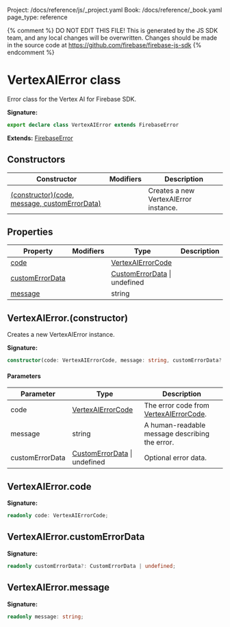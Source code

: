 Project: /docs/reference/js/_project.yaml
Book: /docs/reference/_book.yaml
page_type: reference

{% comment %}
DO NOT EDIT THIS FILE!
This is generated by the JS SDK team, and any local changes will be
overwritten. Changes should be made in the source code at
https://github.com/firebase/firebase-js-sdk
{% endcomment %}

# VertexAIError class
Error class for the Vertex AI for Firebase SDK.

<b>Signature:</b>

```typescript
export declare class VertexAIError extends FirebaseError 
```
<b>Extends:</b> [FirebaseError](./util.firebaseerror.md#firebaseerror_class)

## Constructors

|  Constructor | Modifiers | Description |
|  --- | --- | --- |
|  [(constructor)(code, message, customErrorData)](./vertexai-preview.vertexaierror.md#vertexaierrorconstructor) |  | Creates a new VertexAIError instance. |

## Properties

|  Property | Modifiers | Type | Description |
|  --- | --- | --- | --- |
|  [code](./vertexai-preview.vertexaierror.md#vertexaierrorcode) |  | [VertexAIErrorCode](./vertexai-preview.md#vertexaierrorcode) |  |
|  [customErrorData](./vertexai-preview.vertexaierror.md#vertexaierrorcustomerrordata) |  | [CustomErrorData](./vertexai-preview.customerrordata.md#customerrordata_interface) \| undefined |  |
|  [message](./vertexai-preview.vertexaierror.md#vertexaierrormessage) |  | string |  |

## VertexAIError.(constructor)

Creates a new VertexAIError instance.

<b>Signature:</b>

```typescript
constructor(code: VertexAIErrorCode, message: string, customErrorData?: CustomErrorData | undefined);
```

#### Parameters

|  Parameter | Type | Description |
|  --- | --- | --- |
|  code | [VertexAIErrorCode](./vertexai-preview.md#vertexaierrorcode) | The error code from [VertexAIErrorCode](./vertexai-preview.md#vertexaierrorcode)<!-- -->. |
|  message | string | A human-readable message describing the error. |
|  customErrorData | [CustomErrorData](./vertexai-preview.customerrordata.md#customerrordata_interface) \| undefined | Optional error data. |

## VertexAIError.code

<b>Signature:</b>

```typescript
readonly code: VertexAIErrorCode;
```

## VertexAIError.customErrorData

<b>Signature:</b>

```typescript
readonly customErrorData?: CustomErrorData | undefined;
```

## VertexAIError.message

<b>Signature:</b>

```typescript
readonly message: string;
```
